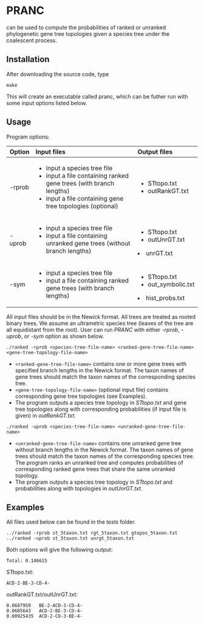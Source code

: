 # PRANC
can be used to compute the probabilities of ranked or unranked phylogenetic gene tree topologies given a species tree under the coalescent process.  

## Installation
After downloading the source code, type
```
make
```
This will create an executable called pranc, which can be futher run with some input options listed below.

## Usage
Program options:

| Option        | Input files   | Output files                   |
| ------------- |:-------------| :------------------------------|
| -rprob        | <ul><li>input a species tree file</li><li>input a file containing ranked gene trees (with branch lengths)</li><li> input a file containing gene tree topologies (optional)</li></ul>|<ul><li>STtopo.txt</li><li>outRankGT.txt</li></ul>|
| -uprob        | <ul><li>input a species tree file</li><li>input a file containing unranked gene trees (without branch lengths)</li></ul>| <ul><li>STtopo.txt</li><li>outUnrGT.txt</li></ul><li>unrGT.txt</li></ul>|
| -sym        | <ul><li>input a species tree file</li><li>input a file containing ranked gene trees (with branch lengths)</li></ul>| <ul><li>STtopo.txt</li><li>out_symbolic.txt</li></ul><li>hist_probs.txt</li></ul>|

All input files should be in the Newick format. All trees are treated as rooted binary trees. We assume an ultrametric species tree (leaves of the tree are all equidistant from the root). User can run *PRANC* with either *-rprob*, *-uprob*, or *-sym* option as shown below.  

```
./ranked -rprob <species-tree-file-name> <ranked-gene-tree-file-name> <gene-tree-topology-file-name>
```
* ```<ranked-gene-tree-file-name>``` contains one or more gene trees with specified branch lengths in the Newick format. The taxon names of gene trees should match the taxon names of the corresponding species tree.   
* ```<gene-tree-topology-file-name>``` (optional input file) contains corresponding gene tree topologies (see Examples). 
* The program outputs a species tree topology in *STtopo.txt* and gene tree topologies along with corresponding probabilities (if input file is given) in *outRankGT.txt*.
  
```
./ranked -uprob <species-tree-file-name> <unranked-gene-tree-file-name>
```
* ```<unranked-gene-tree-file-name>``` contains one unranked gene tree without branch lengths in the Newick format. The taxon names of gene trees should match the taxon names of the corresponding species tree. The program ranks an unranked tree and computes probabilities of corresponding ranked gene trees that share the same unranked topology.   
* The program outputs a species tree topology in *STtopo.txt* and probabilities along with topologies in *outUnrGT.txt*.

## Examples
All files used below can be found in the *tests* folder. 
```
../ranked -rprob st_5taxon.txt rgt_5taxon.txt gtopos_5taxon.txt
../ranked -uprob st_5taxon.txt unrgt_5taxon.txt 
```
Both options will give the following output:
```
Total: 0.146615
```
STtopo.txt: 
```
ACD-2-BE-3-CD-4-
```
outRankGT.txt/outUnrGT.txt:
```
0.0687959	BE-2-ACD-3-CD-4-
0.0685643	ACD-2-BE-3-CD-4-
0.00925435	ACD-2-CD-3-BE-4-
```


